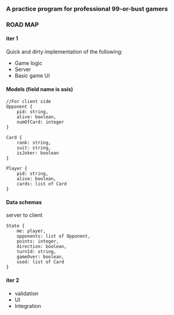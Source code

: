 ### A practice program for professional 99-or-bust gamers

### ROAD MAP

#### iter 1
Quick and dirty implementation of the following:
- Game logic
- Server
- Basic game UI


#### Models (field name is asis)

```
//For client side
Opponent {
	pid: string,
	alive: boolean,
	numOfCard: integer
}
```

```
Card {
	rank: string,
	suit: string,
	isJoker: boolean
}
```

```
Player {
	pid: string,
	alive: boolean,
	cards: list of Card
}
```

#### Data schemas

server to client

```
State {
	me: player,
	opponents: list of Opponent,
	points: integer,
	direction: boolean,
	turnId: string,
	gameOver: boolean,
	used: list of Card
}
```
	


#### iter 2
- validation
- UI
- Integration

